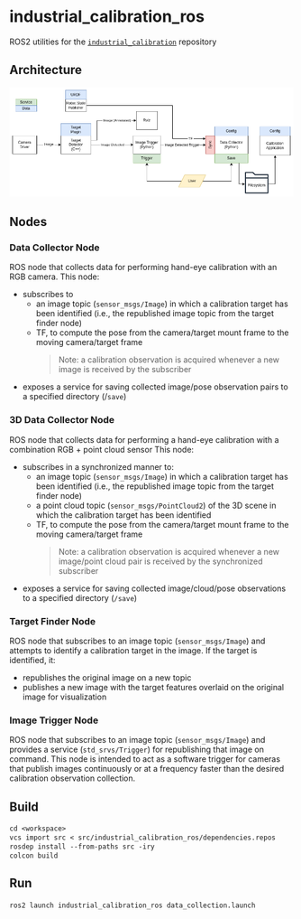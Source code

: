# industrial_calibration_ros
ROS2 utilities for the [`industrial_calibration`](https://github.com/ros-industrial/industrial_calibration) repository

## Architecture
![Architecture](docs/architecture.png)

## Nodes
### Data Collector Node
ROS node that collects data for performing hand-eye calibration with an RGB camera.
This node:
  - subscribes to
    - an image topic (`sensor_msgs/Image`) in which a calibration target has been identified (i.e., the republished image topic from the target finder node)
    - TF, to compute the pose from the camera/target mount frame to the moving camera/target frame
      > Note: a calibration observation is acquired whenever a new image is received by the subscriber
  - exposes a service for saving collected image/pose observation pairs to a specified directory (/`save`)

### 3D Data Collector Node
ROS node that collects data for performing a hand-eye calibration with a combination RGB + point cloud sensor
This node:
  - subscribes in a synchronized manner to:
    - an image topic (`sensor_msgs/Image`) in which a calibration target has been identified (i.e., the republished image topic from the target finder node)
    - a point cloud topic (`sensor_msgs/PointCloud2`) of the 3D scene in which the calibration target has been identified
    - TF, to compute the pose from the camera/target mount frame to the moving camera/target frame
        > Note: a calibration observation is acquired whenever a new image/point cloud pair is received by the synchronized subscriber
  - exposes a service for saving collected image/cloud/pose observations to a specified directory (`/save`)

### Target Finder Node
ROS node that subscribes to an image topic (`sensor_msgs/Image`) and attempts to identify a calibration target in the image.
If the target is identified, it:
  - republishes the original image on a new topic
  - publishes a new image with the target features overlaid on the original image for visualization

### Image Trigger Node
ROS node that subscribes to an image topic (`sensor_msgs/Image`) and provides a service (`std_srvs/Trigger`) for republishing that image on command.
This node is intended to act as a software trigger for cameras that publish images continuously or at a frequency faster than the desired calibration observation collection.

## Build
```commandLine
cd <workspace>
vcs import src < src/industrial_calibration_ros/dependencies.repos
rosdep install --from-paths src -iry
colcon build
```

## Run
```commandLine
ros2 launch industrial_calibration_ros data_collection.launch
```
